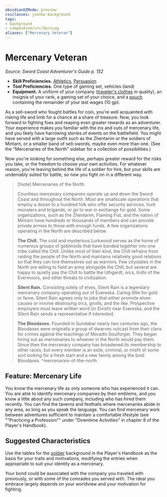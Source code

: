 ```yaml
---
obsidianUIMode: preview
cssclasses: json5e-background
tags:
- background
- compendium/src/5e/scag
aliases: ["Mercenary Veteran"]
---
```

# Mercenary Veteran
*Source: Sword Coast Adventurer's Guide p. 152*  

- **Skill Proficiencies.** [Athletics](/compendium/rules/skills.md#Athletics), [Persuasion](/compendium/rules/skills.md#Persuasion)  
- **Tool Proficiencies.** One type of gaming set, vehicles (land)  
- **Equipment.** A uniform of your company ([traveler's clothes](/compendium/items/travelers-clothes.md) in quality), an insignia of your rank, a gaming set of your choice, and a [pouch](/compendium/items/pouch.md) containing the remainder of your last wages (10 gp).  

As a sell-sword who fought battles for coin, you're well acquainted with risking life and limb for a chance at a share of treasure. Now, you look forward to fighting foes and reaping even greater rewards as an adventurer. Your experience makes you familiar with the ins and outs of mercenary life, and you likely have harrowing stories of events on the battlefield. You might have served with a large outfit such as the Zhentarim or the soldiers of Mintarn, or a smaller band of sell-swords, maybe even more than one. (See the "Mercenaries of the North" sidebar for a collection of possibilities.)

Now you're looking for something else, perhaps greater reward for the risks you take, or the freedom to choose your own activities. For whatever reason, you're leaving behind the life of a soldier for hire, but your skills are undeniably suited for battle, so now you fight on in a different way.

> [!note] Mercenaries of the North
> 
> Countless mercenary companies operate up and down the Sword Coast and throughout the North. Most are smallscale operations that employ a dozen to a hundred folk who offer security services, hunt monsters and brigands, or go to war in exchange for gold. Some organizations, such as the Zhentarim, Flaming Fist, and the nation of Mintarn have hundreds or thousands of members and can provide private armies to those with enough funds. A few organizations operating in the North are described below.
> 
> **The Chill.** The cold and mysterious Lurkwood serves as the home of numerous groups of goblinoids that have banded together into one tribe called the Chill. Unlike most of their kind, the Chill refrains from raiding the people of the North and maintains relatively good relations so that they can hire themselves out as warriors. Few citystates in the North are willing to field an army alongside the Chill, but several are happy to quietly pay the Chill to battle the Uthgardt, orcs, trolls of the Evermoors, and other threats to civilization.
> 
> **Silent Rain.** Consisting solely of elves, Silent Rain is a legendary mercenary company operating out of Evereska. Caring little for gold or fame, Silent Rain agrees only to jobs that either promote elven causes or involve destroying orcs, gnolls, and the like. Prospective employers must leave written word (in Elvish) near Evereska, and the Silent Rain sends a representative if interested.
> 
> **The Bloodaxes.** Founded in Sundabar nearly two centuries ago, the Bloodaxes were originally a group of dwarves outcast from their clans for crimes against the teachings of Moradin Soulforger. They began hiring out as mercenaries to whoever in the North would pay them. Since then the mercenary company has broadened its membership to other races, but every member is an exile, criminal, or misfit of some sort looking for a fresh start and a new family among the bold Bloodaxes.
^mercenaries-of-the-north

## Feature: Mercenary Life

You know the mercenary life as only someone who has experienced it can. You are able to identify mercenary companies by their emblems, and you know a little about any such company, including who has hired them recently. You can find the taverns and festhalls where mercenaries abide in any area, as long as you speak the language. You can find mercenary work between adventures sufficient to maintain a comfortable lifestyle (see ""Practicing a Profession"" under "Downtime Activities" in chapter 8 of the Player's Handbook).

## Suggested Characteristics

Use the tables for the [soldier](/compendium/backgrounds/soldier.md) background in the Player's Handbook as the basis for your traits and motivations, modifying the entries when appropriate to suit your identity as a mercenary.

Your bond could be associated with the company you traveled with previously, or with some of the comrades you served with. The ideal you embrace largely depends on your worldview and your motivation for fighting.